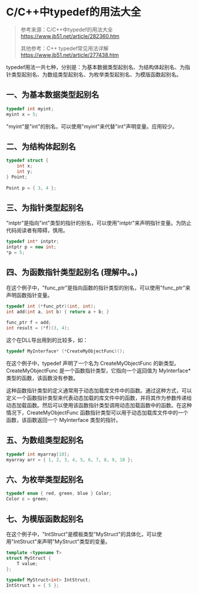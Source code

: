 # C/C++中typedef的用法大全

> 参考来源：C/C++中typedef的用法大全 https://www.jb51.net/article/282360.htm
>
> 其他参考：C++ typedef常见用法详解 https://www.jb51.net/article/277438.htm

typedef用法一共七种，分别是：为基本数据类型起别名、为结构体起别名、为指针类型起别名、为数组类型起别名、为枚举类型起别名、为模版函数起别名。

## 一、为基本数据类型起别名

```c++
typedef int myint;
myint x = 5;
```

"myint"是"int"的别名，可以使用"myint"来代替"int"声明变量。应用较少。

## 二、为结构体起别名

```c++
typedef struct {
    int x;
    int y;
} Point;
 
Point p = { 3, 4 };
```

## 三、为指针类型起别名

"intptr"是指向"int"类型的指针的别名，可以使用"intptr"来声明指针变量。为防止代码阅读者有障碍，慎用。

```c++
typedef int* intptr;
intptr p = new int;
*p = 5;
```

## 四、为函数指针类型起别名 (理解中。。)

在这个例子中，"func_ptr"是指向函数的指针类型的别名，可以使用"func_ptr"来声明函数指针变量。

```c++
typedef int (*func_ptr)(int, int);
int add(int a, int b) { return a + b; }
 
func_ptr f = add;
int result = (*f)(3, 4);

```

这个在DLL导出用到的比较多，如：

```c++
typedef MyInterface* (*CreateMyObjectFunc)();  
```

在这个例子中，typedef 声明了一个名为 CreateMyObjectFunc 的新类型。CreateMyObjectFunc 是一个函数指针类型，它指向一个返回值为 MyInterface* 类型的函数，该函数没有参数。

这种函数指针类型的定义通常用于动态加载库文件中的函数。通过这种方式，可以定义一个函数指针类型来代表动态加载的库文件中的函数，并将其作为参数传递给动态加载函数。然后可以使用该函数指针类型调用动态加载函数中的函数。在这种情况下，CreateMyObjectFunc 函数指针类型可以用于动态加载库文件中的一个函数，该函数返回一个 MyInterface 类型的指针。

## 五、为数组类型起别名

```c++
typedef int myarray[10];
myarray arr = { 1, 2, 3, 4, 5, 6, 7, 8, 9, 10 };
```

## 六、为枚举类型起别名

```cpp
typedef enum { red, green, blue } Color;
Color c = green;
```

## 七、为模版函数起别名

在这个例子中，"IntStruct"是模板类型"MyStruct"的具体化，可以使用"IntStruct"来声明"MyStruct<int>"类型的变量。

```c++
template <typename T>
struct MyStruct {
    T value;
};
 
typedef MyStruct<int> IntStruct;
IntStruct s = { 5 };
```

